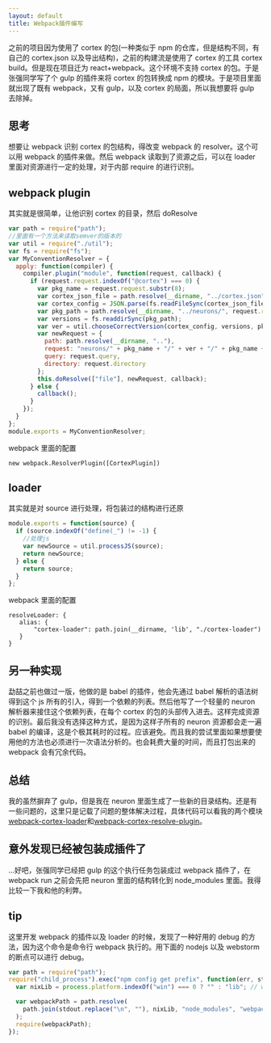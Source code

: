 ```yaml
---
layout: default
title: Webpack插件编写
---
```


之前的项目因为使用了 cortex 的包(一种类似于 npm 的仓库，但是结构不同，有自己的 cortex.json 以及导出结构)，之前的构建流是使用了 cortex 的工具 cortex build。但是现在项目迁为 react+webpack。这个环境不支持 cortex 的包。于是张强同学写了个 gulp 的插件来将 cortex 的包转换成 npm 的模块。于是项目里面就出现了既有 webpack，又有 gulp，以及 cortex 的局面，所以我想要将 gulp 去除掉。

## 思考

想要让 webpack 识别 cortex 的包结构，得改变 webpack 的 resolver。这个可以用 webpack 的插件来做。然后 webpack 读取到了资源之后，可以在 loader 里面对资源进行一定的处理，对于内部 require 的进行识别。

## webpack plugin

其实就是很简单，让他识别 cortex 的目录，然后 doResolve

```javascript
var path = require("path");
//里面有一个方法来读取semver的版本的
var util = require("./util");
var fs = require("fs");
var MyConventionResolver = {
  apply: function(compiler) {
    compiler.plugin("module", function(request, callback) {
      if (request.request.indexOf("@cortex") === 0) {
        var pkg_name = request.request.substr(8);
        var cortex_json_file = path.resolve(__dirname, "../cortex.json");
        var cortex_config = JSON.parse(fs.readFileSync(cortex_json_file));
        var pkg_path = path.resolve(__dirname, "../neurons/", request.request.substr(8));
        var versions = fs.readdirSync(pkg_path);
        var ver = util.chooseCorrectVersion(cortex_config, versions, pkg_name, false, pkg_path);
        var newRequest = {
          path: path.resolve(__dirname, ".."),
          request: "neurons/" + pkg_name + "/" + ver + "/" + pkg_name + ".js",
          query: request.query,
          directory: request.directory
        };
        this.doResolve(["file"], newRequest, callback);
      } else {
        callback();
      }
    });
  }
};
module.exports = MyConventionResolver;
```

webpack 里面的配置

```
new webpack.ResolverPlugin([CortexPlugin])
```

## loader

其实就是对 source 进行处理，将包装过的结构进行还原

```javascript
module.exports = function(source) {
  if (source.indexOf("define(_") != -1) {
    //处理js
    var newSource = util.processJS(source);
    return newSource;
  } else {
    return source;
  }
};
```

webpack 里面的配置

```
resolveLoader: {
   alias: {
       "cortex-loader": path.join(__dirname, 'lib', "./cortex-loader")
   }
}
```

## 另一种实现

勐喆之前也做过一版，他做的是 babel 的插件，他会先通过 babel 解析的语法树得到这个 js 所有的引入，得到一个依赖的列表。然后他写了一个轻量的 neuron 解析器来接住这个依赖列表，在每个 cortex 的包的头部传入进去。这样完成资源的识别。最后我没有选择这种方式，是因为这样子所有的 neuron 资源都会走一遍 babel 的编译，这是个极其耗时的过程。应该避免。而且我的尝试里面如果想要使用他的方法也必须进行一次语法分析的。也会耗费大量的时间，而且打包出来的 webpack 会有冗余代码。

## 总结

我的虽然摒弃了 gulp，但是我在 neuron 里面生成了一些新的目录结构。还是有一些问题的，这里只是记载了问题的整体解决过程，具体代码可以看我的两个模块[webpack-cortex-loader](https://github.com/panyifei/webpack-cortex-loader)和[webpack-cortex-resolve-plugin](https://github.com/panyifei/webpack-cortex-resolve-plugin)。

## 意外发现已经被包装成插件了

...好吧，张强同学已经把 gulp 的这个执行任务包装成过 webpack 插件了，在 webpack run 之前会先把 neuron 里面的结构转化到 node_modules 里面。我得比较一下我和他的利弊。

## tip

这里开发 webpack 的插件以及 loader 的时候，发现了一种好用的 debug 的方法，因为这个命令是命令行 webpack 执行的。用下面的 nodejs 以及 webstorm 的断点可以进行 debug。

```javascript
var path = require("path");
require("child_process").exec("npm config get prefix", function(err, stdout, stderr) {
  var nixLib = process.platform.indexOf("win") === 0 ? "" : "lib"; // win/*nix support

  var webpackPath = path.resolve(
    path.join(stdout.replace("\n", ""), nixLib, "node_modules", "webpack", "bin", "webpack.js")
  );
  require(webpackPath);
});
```
